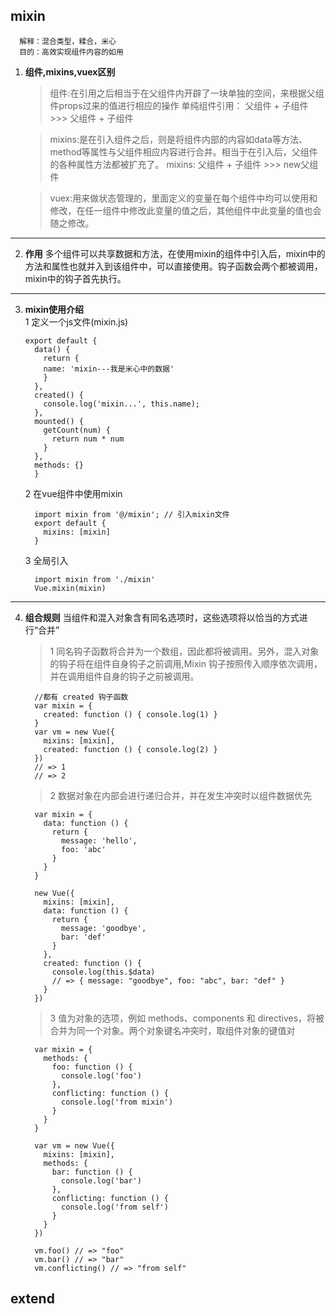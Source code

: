 ## mixin
      解释：混合类型，糅合，米心
      目的：高效实现组件内容的如用
 1. **组件,mixins,vuex区别**
    > 组件:在引用之后相当于在父组件内开辟了一块单独的空间，来根据父组件props过来的值进行相应的操作 
    > 单纯组件引用： 父组件 + 子组件 >>> 父组件 + 子组件

    > mixins:是在引入组件之后，则是将组件内部的内容如data等方法、method等属性与父组件相应内容进行合并。相当于在引入后，父组件的各种属性方法都被扩充了。
    > mixins: 父组件 + 子组件 >>> new父组件

    > vuex:用来做状态管理的，里面定义的变量在每个组件中均可以使用和修改，在任一组件中修改此变量的值之后，其他组件中此变量的值也会随之修改。



****
  2. **作用**
  多个组件可以共享数据和方法，在使用mixin的组件中引入后，mixin中的方法和属性也就并入到该组件中，可以直接使用。钩子函数会两个都被调用，mixin中的钩子首先执行。 

****
  3. **mixin使用介绍**   
    1 定义一个js文件(mixin.js)
        ```
        export default {
          data() {
            return {
            name: 'mixin---我是米心中的数据'
            }
          },
          created() {
            console.log('mixin...', this.name);
          },
          mounted() {
            getCount(num) {
              return num * num
            }
          },
          methods: {}
          }
      ```

      2 在vue组件中使用mixin
        ```
          import mixin from '@/mixin'; // 引入mixin文件
          export default {
            mixins: [mixin]
          }
        ```
      3 全局引入
        ```
          import mixin from './mixin'
          Vue.mixin(mixin)
        ```
****
  4. **组合规则**
    当组件和混入对象含有同名选项时，这些选项将以恰当的方式进行“合并”
      > 1 同名钩子函数将合并为一个数组，因此都将被调用。另外，混入对象的钩子将在组件自身钩子之前调用,Mixin 钩子按照传入顺序依次调用，并在调用组件自身的钩子之前被调用。
      ```
        //都有 created 钩子函数
        var mixin = {
          created: function () { console.log(1) }
        }
        var vm = new Vue({
          mixins: [mixin],
          created: function () { console.log(2) }
        })
        // => 1
        // => 2
      ```
      > 2 数据对象在内部会进行递归合并，并在发生冲突时以组件数据优先
      ```
        var mixin = {
          data: function () {
            return {
              message: 'hello',
              foo: 'abc'
            }
          }
        }

        new Vue({
          mixins: [mixin],
          data: function () {
            return {
              message: 'goodbye',
              bar: 'def'
            }
          },
          created: function () {
            console.log(this.$data)
            // => { message: "goodbye", foo: "abc", bar: "def" }
          }
        })
      ```
      > 3 值为对象的选项，例如 methods、components 和 directives，将被合并为同一个对象。两个对象键名冲突时，取组件对象的键值对
      ```
        var mixin = {
          methods: {
            foo: function () {
              console.log('foo')
            },
            conflicting: function () {
              console.log('from mixin')
            }
          }
        }

        var vm = new Vue({
          mixins: [mixin],
          methods: {
            bar: function () {
              console.log('bar')
            },
            conflicting: function () {
              console.log('from self')
            }
          }
        })

        vm.foo() // => "foo"
        vm.bar() // => "bar"
        vm.conflicting() // => "from self"
      ```


## extend



